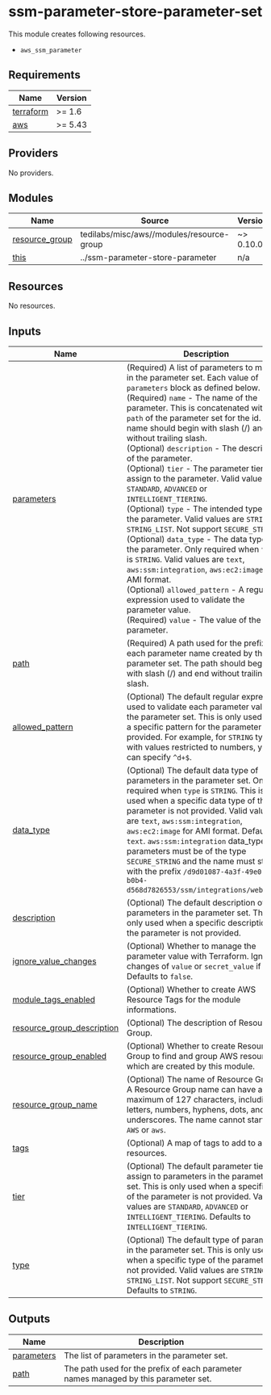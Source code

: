# ssm-parameter-store-parameter-set

This module creates following resources.

- `aws_ssm_parameter`

<!-- BEGIN_TF_DOCS -->
## Requirements

| Name | Version |
|------|---------|
| <a name="requirement_terraform"></a> [terraform](#requirement\_terraform) | >= 1.6 |
| <a name="requirement_aws"></a> [aws](#requirement\_aws) | >= 5.43 |

## Providers

No providers.

## Modules

| Name | Source | Version |
|------|--------|---------|
| <a name="module_resource_group"></a> [resource\_group](#module\_resource\_group) | tedilabs/misc/aws//modules/resource-group | ~> 0.10.0 |
| <a name="module_this"></a> [this](#module\_this) | ../ssm-parameter-store-parameter | n/a |

## Resources

No resources.

## Inputs

| Name | Description | Type | Default | Required |
|------|-------------|------|---------|:--------:|
| <a name="input_parameters"></a> [parameters](#input\_parameters) | (Required) A list of parameters to manage in the parameter set. Each value of `parameters` block as defined below.<br>    (Required) `name` - The name of the parameter. This is concatenated with the `path` of the parameter set for the id. The name should begin with slash (/) and end without trailing slash.<br>    (Optional) `description` - The description of the parameter.<br>    (Optional) `tier` - The parameter tier to assign to the parameter. Valid values are `STANDARD`, `ADVANCED` or `INTELLIGENT_TIERING`.<br>    (Optional) `type` - The intended type of the parameter. Valid values are `STRING`, `STRING_LIST`. Not support `SECURE_STRING`.<br>    (Optional) `data_type` - The data type of the parameter. Only required when `type` is `STRING`. Valid values are `text`, `aws:ssm:integration`, `aws:ec2:image` for AMI format.<br>    (Optional) `allowed_pattern` - A regular expression used to validate the parameter value.<br>    (Required) `value` - The value of the parameter. | <pre>list(object({<br>    name            = string<br>    description     = optional(string)<br>    tier            = optional(string)<br>    type            = optional(string)<br>    data_type       = optional(string)<br>    allowed_pattern = optional(string)<br>    value           = string<br>  }))</pre> | n/a | yes |
| <a name="input_path"></a> [path](#input\_path) | (Required) A path used for the prefix of each parameter name created by this parameter set. The path should begin with slash (/) and end without trailing slash. | `string` | n/a | yes |
| <a name="input_allowed_pattern"></a> [allowed\_pattern](#input\_allowed\_pattern) | (Optional) The default regular expression used to validate each parameter value in the parameter set. This is only used when a specific pattern for the parameter is not provided. For example, for `STRING` types with values restricted to numbers, you can specify `^d+$`. | `string` | `""` | no |
| <a name="input_data_type"></a> [data\_type](#input\_data\_type) | (Optional) The default data type of parameters in the parameter set. Only required when `type` is `STRING`. This is only used when a specific data type of the parameter is not provided. Valid values are `text`, `aws:ssm:integration`, `aws:ec2:image` for AMI format. Defaults to `text`. `aws:ssm:integration` data\_type parameters must be of the type `SECURE_STRING` and the name must start with the prefix `/d9d01087-4a3f-49e0-b0b4-d568d7826553/ssm/integrations/webhook/`. | `string` | `"text"` | no |
| <a name="input_description"></a> [description](#input\_description) | (Optional) The default description of parameters in the parameter set. This is only used when a specific description of the parameter is not provided. | `string` | `"Managed by Terraform."` | no |
| <a name="input_ignore_value_changes"></a> [ignore\_value\_changes](#input\_ignore\_value\_changes) | (Optional) Whether to manage the parameter value with Terraform. Ignore changes of `value` or `secret_value` if true. Defaults to `false`. | `bool` | `false` | no |
| <a name="input_module_tags_enabled"></a> [module\_tags\_enabled](#input\_module\_tags\_enabled) | (Optional) Whether to create AWS Resource Tags for the module informations. | `bool` | `true` | no |
| <a name="input_resource_group_description"></a> [resource\_group\_description](#input\_resource\_group\_description) | (Optional) The description of Resource Group. | `string` | `"Managed by Terraform."` | no |
| <a name="input_resource_group_enabled"></a> [resource\_group\_enabled](#input\_resource\_group\_enabled) | (Optional) Whether to create Resource Group to find and group AWS resources which are created by this module. | `bool` | `true` | no |
| <a name="input_resource_group_name"></a> [resource\_group\_name](#input\_resource\_group\_name) | (Optional) The name of Resource Group. A Resource Group name can have a maximum of 127 characters, including letters, numbers, hyphens, dots, and underscores. The name cannot start with `AWS` or `aws`. | `string` | `""` | no |
| <a name="input_tags"></a> [tags](#input\_tags) | (Optional) A map of tags to add to all resources. | `map(string)` | `{}` | no |
| <a name="input_tier"></a> [tier](#input\_tier) | (Optional) The default parameter tier to assign to parameters in the parameter set. This is only used when a specific tier of the parameter is not provided. Valid values are `STANDARD`, `ADVANCED` or `INTELLIGENT_TIERING`. Defaults to `INTELLIGENT_TIERING`. | `string` | `"INTELLIGENT_TIERING"` | no |
| <a name="input_type"></a> [type](#input\_type) | (Optional) The default type of parameters in the parameter set. This is only used when a specific type of the parameter is not provided. Valid values are `STRING`, `STRING_LIST`. Not support `SECURE_STRING`. Defaults to `STRING`. | `string` | `"STRING"` | no |

## Outputs

| Name | Description |
|------|-------------|
| <a name="output_parameters"></a> [parameters](#output\_parameters) | The list of parameters in the parameter set. |
| <a name="output_path"></a> [path](#output\_path) | The path used for the prefix of each parameter names managed by this parameter set. |
<!-- END_TF_DOCS -->
